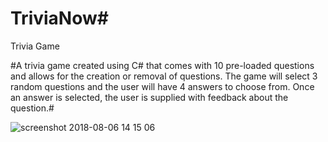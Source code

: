 # TriviaNow#
Trivia Game

#A trivia game created using C# that comes with 10 pre-loaded questions and allows for the creation or removal of questions.  The game will select 3 random questions and the user will have 4 answers to choose from.  Once an answer is selected, the user is supplied with feedback about the question.#

![screenshot 2018-08-06 14 15 06](https://user-images.githubusercontent.com/40727213/43741422-22c6b690-9983-11e8-90c9-0b403ac1d8b1.png)

